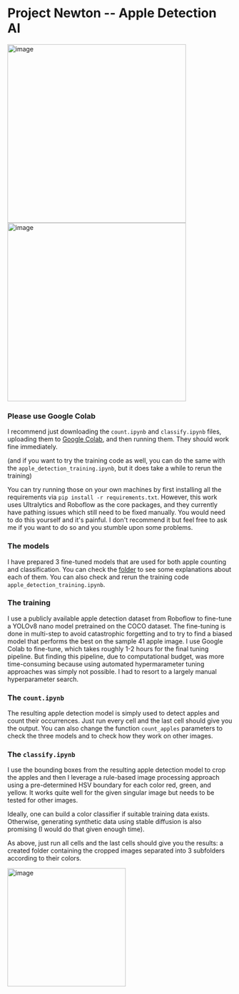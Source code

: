 # Project Newton -- Apple Detection AI

<img width="400" alt="image" src="https://github.com/raidtothesky/project-newton/assets/141038084/a00d1655-d2e2-46d6-a4ca-ade20906ddc7">
<img width="400" alt="image" src="https://github.com/raidtothesky/project-newton/assets/141038084/3af2b720-d0f4-44e3-a4ca-052dcd4efe3a">

### Please use Google Colab

I recommend just downloading the `count.ipynb` and `classify.ipynb` files, uploading them to [Google Colab](https://colab.research.google.com/), and then running them. They should work fine immediately.

(and if you want to try the training code as well, you can do the same with the `apple_detection_training.ipynb`, but it does take a while to rerun the training)

You can try running those on your own machines by first installing all the requirements via `pip install -r requirements.txt`. However, this work uses Ultralytics and Roboflow as the core packages, and they currently have pathing issues which still need to be fixed manually. You would need to do this yourself and it's painful. I don't recommend it but feel free to ask me if you want to do so and you stumble upon some problems.

### The models
I have prepared 3 fine-tuned models that are used for both apple counting and classification. You can check the [folder](https://github.com/raidtothesky/project-newton/tree/main/models) to see some explanations about each of them. You can also check and rerun the training code `apple_detection_training.ipynb`.

### The training
I use a publicly available apple detection dataset from Roboflow to fine-tune a YOLOv8 nano model pretrained on the COCO dataset. The fine-tuning is done in multi-step to avoid catastrophic forgetting and to try to find a biased model that performs the best on the sample 41 apple image. I use Google Colab to fine-tune, which takes roughly 1-2 hours for the final tuning pipeline. But finding this pipeline, due to computational budget, was more time-consuming because using automated hypermarameter tuning approaches was simply not possible. I had to resort to a largely manual hyperparameter search.

### The `count.ipynb`
The resulting apple detection model is simply used to detect apples and count their occurrences. Just run every cell and the last cell should give you the output. You can also change the function `count_apples` parameters to check the three models and to check how they work on other images.

### The `classify.ipynb`
I use the bounding boxes from the resulting apple detection model to crop the apples and then I leverage a rule-based image processing approach using a pre-determined HSV boundary for each color red, green, and yellow. It works quite well for the given singular image but needs to be tested for other images.

Ideally, one can build a color classifier if suitable training data exists. Otherwise, generating synthetic data using stable diffusion is also promising (I would do that given enough time).

As above, just run all cells and the last cells should give you the results: a created folder containing the cropped images separated into 3 subfolders according to their colors.

<img width="265" alt="image" src="https://github.com/raidtothesky/project-newton/assets/141038084/d9ed65c9-8337-4e64-8c8e-7a9f7b53e01c">





